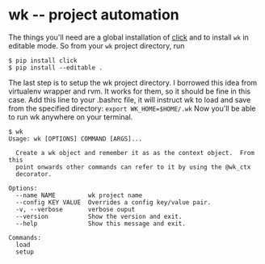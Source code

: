 wk -- project automation
=================

The things you'll need are a global installation of [click](http://click.pocoo.org/3/) and to install `wk` in editable mode. So from your `wk` project directory, run

```shell
$ pip install click
$ pip install --editable .
```

The last step is to setup the wk project directory. I borrowed this idea from virtualenv wrapper and rvm. It works for them, so it should be fine in this case. Add this line to your .bashrc file, it will instruct wk to load and save from the specified directory: `export WK_HOME=$HOME/.wk`
Now you'll be able to run wk anywhere on your terminal.

```shell
$ wk
Usage: wk [OPTIONS] COMMAND [ARGS]...

  Create a wk object and remember it as as the context object.  From this
  point onwards other commands can refer to it by using the @wk_ctx
  decorator.

Options:
  --name NAME         wk project name
  --config KEY VALUE  Overrides a config key/value pair.
  -v, --verbose       verbose ouput
  --version           Show the version and exit.
  --help              Show this message and exit.

Commands:
  load
  setup

```